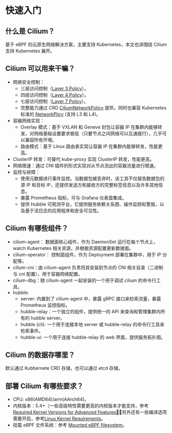 # 快速入门

## 什么是 Cilium？

基于 eBPF 的云原生网络解决方案，主要支持 Kubernetes，本文也讲围绕 Cilium 支持 Kubernetes 展开。

## Cilium 可以用来干嘛？

- 网络安全控制：
  - 三层访问控制（[Layer 3 Policy](https://docs.cilium.io/en/stable/security/policy/language/#layer-3-examples)）。
  - 四层访问控制（[Layer 4 Policy](https://docs.cilium.io/en/stable/security/policy/language/#layer-4-examples)）。
  - 七层访问控制（[Layer 7 Policy](https://docs.cilium.io/en/stable/security/policy/language/#layer-7-examples)）。
  - 完整能力通过 CRD [CiliumNetworkPolicy](https://docs.cilium.io/en/stable/network/kubernetes/policy/#ciliumnetworkpolicy) 提供，同时也兼容 Kubernetes 标准的 [NetworkPlicy](https://kubernetes.io/docs/tasks/administer-cluster/network-policy-provider/cilium-network-policy/) (支持 L3 和 L4)。
- 容器网络实现：
  - Overlay 模式：基于 VXLAN 和 Geneve 封包让容器 IP 在集群内能够转发，对网络基础设置要求极低（只要节点之间网络可以互通就行），几乎可以兼容所有环境。
  - 路由模式：基于 Linux 路由表实现让容器 IP 在集群内能够转发，性能更高。
- ClusterIP 转发：可替代 kube-proxy 实现 ClusterIP 转发，性能更高。
- 网络限速：通过 CNI 插件的形式实现对从节点流出的容器流量进行限速。
- 监控与排障：
  - 使用元数据进行事件监控。当数据包被丢弃时，该工具不仅报告数据包的源 IP 和目标 IP，还提供发送方和接收方的完整标签信息以及许多其他信息。
  - 暴露 Prometheus 指标，可与 Grafana 仪表盘集成。
  - 提供 Hubble 可观测平台，它提供服务依赖关系图、操作监控和警报，以及基于流日志的应用程序和安全可见性。

## Cilium 有哪些组件？

- cilium-agent： 数据面核心组件，作为 DaemonSet 运行在每个节点上，watch Kubernetes 相关资源，并根据资源配置更新数据面。
- cilium-operator： 控制面组件，作为 Deployment 部署在集群中，用于 IP 分配等。
- cilium-cni：由 cilium-agent 负责将其安装到节点的 CNI 相关目录（二进制与 cni 配置），用于容器网络配置。
- cilium-dbg：随 cilium-agent 一起安装的一个用于调试 cilium 的命令行工具。
- hubble:
  - server: 内置到了 cilium-agent 中，暴露 gRPC 接口来检索流量，暴露 Prometheus 监控指标。
  - hubble-relay：一个独立的组件，提供统一的 API 来查询和管理集群内所有的 hubble server。
  - hubble (cli): 一个用于连接本地 server 或 hubble-relay 的命令行工具来检索事件。
  - hubble-ui: 一个用于连接 hubble-relay 的 web 界面，提供服务拓扑图。

## Cilium 的数据存哪里？

默认通过 Kubbernete CRD 存储，也可以通过 etcd 存储。

## 部署 Cilium 有哪些要求？

- CPU: x86(AMD64)/arm(AArch64)。
- 内核版本：5.4+（一些高级特性需要更高的内核版本才能支持，参考 [Required Kernel Versions for Advanced Features](https://docs.cilium.io/en/stable/operations/system_requirements/#required-kernel-versions-for-advanced-features)，另外还有一些编译选项需要开启，参考[Linux Kernel Requirements](https://docs.cilium.io/en/stable/operations/system_requirements/#linux-kernel)。
- 挂载 eBPF 文件系统：参考 [Mounted eBPF filesystem](https://docs.cilium.io/en/stable/operations/system_requirements/#mounted-ebpf-filesystem)。
